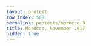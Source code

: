 ```yaml
---
layout: protest
row_index: 508
permalink: protests/morocco-8
title: Morocco, November 2017
hidden: true
---
```


